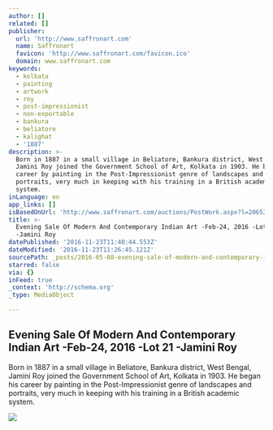 ```yaml
---
author: []
related: []
publisher:
  url: 'http://www.saffronart.com'
  name: Saffronart
  favicon: 'http://www.saffronart.com/favicon.ico'
  domain: www.saffronart.com
keywords:
  - kolkata
  - painting
  - artwork
  - roy
  - post-impressionist
  - non-exportable
  - bankura
  - beliatore
  - kalighat
  - '1887'
description: >-
  Born in 1887 in a small village in Beliatore, Bankura district, West Bengal,
  Jamini Roy joined the Government School of Art, Kolkata in 1903. He began his
  career by painting in the Post-Impressionist genre of landscapes and
  portraits, very much in keeping with his training in a British academic
  system.
inLanguage: en
app_links: []
isBasedOnUrl: 'http://www.saffronart.com/auctions/PostWork.aspx?l=20653'
title: >-
  Evening Sale Of Modern And Contemporary Indian Art -Feb-24, 2016 -Lot 21
  -Jamini Roy
datePublished: '2016-11-23T11:40:44.553Z'
dateModified: '2016-11-23T11:26:45.121Z'
sourcePath: _posts/2016-05-08-evening-sale-of-modern-and-contemporary-indian-art-feb-24.md
starred: false
via: {}
inFeed: true
_context: 'http://schema.org'
_type: MediaObject

---
```

<article style=""><h1>Evening Sale Of Modern And Contemporary Indian Art -Feb-24, 2016 -Lot 21 -Jamini Roy</h1><p>Born in 1887 in a small village in Beliatore, Bankura district, West Bengal, Jamini Roy joined the Government School of Art, Kolkata in 1903. He began his career by painting in the Post-Impressionist genre of landscapes and portraits, very much in keeping with his training in a British academic system.</p><img src="http://mediacloud.saffronart.com/auctions/2016/feblive/jaminir_1602live_27548_big.jpg" /></article>